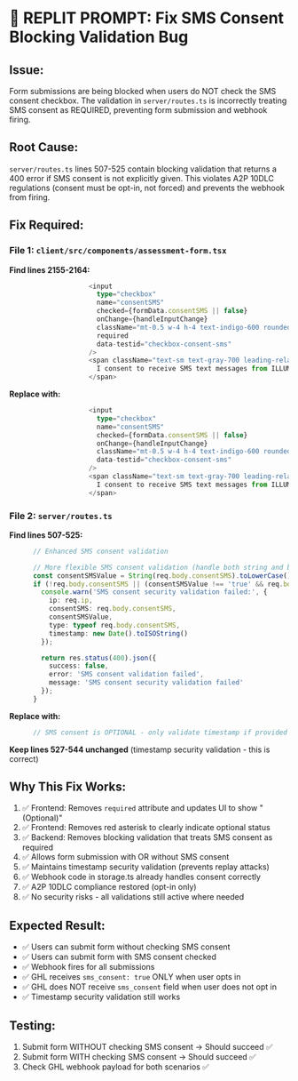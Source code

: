 # 🔧 REPLIT PROMPT: Fix SMS Consent Blocking Validation Bug

## Issue:
Form submissions are being blocked when users do NOT check the SMS consent checkbox. The validation in `server/routes.ts` is incorrectly treating SMS consent as REQUIRED, preventing form submission and webhook firing.

## Root Cause:
`server/routes.ts` lines 507-525 contain blocking validation that returns a 400 error if SMS consent is not explicitly given. This violates A2P 10DLC regulations (consent must be opt-in, not forced) and prevents the webhook from firing.

## Fix Required:

### File 1: `client/src/components/assessment-form.tsx`

**Find lines 2155-2164:**
```typescript
                    <input
                      type="checkbox"
                      name="consentSMS"
                      checked={formData.consentSMS || false}
                      onChange={handleInputChange}
                      className="mt-0.5 w-4 h-4 text-indigo-600 rounded border-gray-300 focus:ring-indigo-500"
                      required
                      data-testid="checkbox-consent-sms"
                    />
                    <span className="text-sm text-gray-700 leading-relaxed">
                      I consent to receive SMS text messages from ILLUMMAA for time-sensitive updates and project coordination. (Required for SMS compliance) <span className="text-red-500">*</span>
                    </span>
```

**Replace with:**
```typescript
                    <input
                      type="checkbox"
                      name="consentSMS"
                      checked={formData.consentSMS || false}
                      onChange={handleInputChange}
                      className="mt-0.5 w-4 h-4 text-indigo-600 rounded border-gray-300 focus:ring-indigo-500"
                      data-testid="checkbox-consent-sms"
                    />
                    <span className="text-sm text-gray-700 leading-relaxed">
                      I consent to receive SMS text messages from ILLUMMAA for time-sensitive updates and project coordination. (Optional)
                    </span>
```

### File 2: `server/routes.ts`

**Find lines 507-525:**
```typescript
      // Enhanced SMS consent validation

      // More flexible SMS consent validation (handle both string and boolean)
      const consentSMSValue = String(req.body.consentSMS).toLowerCase();
      if (!req.body.consentSMS || (consentSMSValue !== 'true' && req.body.consentSMS !== true)) {
        console.warn('SMS consent security validation failed:', {
          ip: req.ip,
          consentSMS: req.body.consentSMS,
          consentSMSValue,
          type: typeof req.body.consentSMS,
          timestamp: new Date().toISOString()
        });

        return res.status(400).json({
          success: false,
          error: 'SMS consent validation failed',
          message: 'SMS consent security validation failed'
        });
      }
```

**Replace with:**
```typescript
      // SMS consent is OPTIONAL - only validate timestamp if provided
```

**Keep lines 527-544 unchanged** (timestamp security validation - this is correct)

## Why This Fix Works:
1. ✅ Frontend: Removes `required` attribute and updates UI to show "(Optional)"
2. ✅ Frontend: Removes red asterisk to clearly indicate optional status
3. ✅ Backend: Removes blocking validation that treats SMS consent as required
4. ✅ Allows form submission with OR without SMS consent
5. ✅ Maintains timestamp security validation (prevents replay attacks)
6. ✅ Webhook code in storage.ts already handles consent correctly
7. ✅ A2P 10DLC compliance restored (opt-in only)
8. ✅ No security risks - all validations still active where needed

## Expected Result:
- ✅ Users can submit form without checking SMS consent
- ✅ Users can submit form with SMS consent checked
- ✅ Webhook fires for all submissions
- ✅ GHL receives `sms_consent: true` ONLY when user opts in
- ✅ GHL does NOT receive `sms_consent` field when user does not opt in
- ✅ Timestamp security validation still works

## Testing:
1. Submit form WITHOUT checking SMS consent → Should succeed ✅
2. Submit form WITH checking SMS consent → Should succeed ✅
3. Check GHL webhook payload for both scenarios ✅
